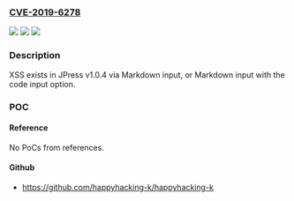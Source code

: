 ### [CVE-2019-6278](https://cve.mitre.org/cgi-bin/cvename.cgi?name=CVE-2019-6278)
![](https://img.shields.io/static/v1?label=Product&message=n%2Fa&color=blue)
![](https://img.shields.io/static/v1?label=Version&message=n%2Fa&color=blue)
![](https://img.shields.io/static/v1?label=Vulnerability&message=n%2Fa&color=brighgreen)

### Description

XSS exists in JPress v1.0.4 via Markdown input, or Markdown input with the code input option.

### POC

#### Reference
No PoCs from references.

#### Github
- https://github.com/happyhacking-k/happyhacking-k

